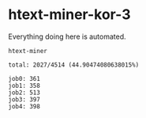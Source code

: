# htext-miner-kor-3

Everything doing here is automated.

```
htext-miner

total: 2027/4514 (44.90474080638015%)

job0: 361
job1: 358
job2: 513
job3: 397
job4: 398
```